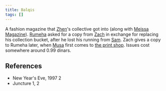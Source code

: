 ```yaml
---
title: Balqis
tags: []
---
```

A fashion magazine that [Zhen](wiki/Zhen.md)'s collective got into (along with [Meissa Magazine](wiki/Meissa%20Magazine)). [Rumeha](wiki/Rumeha.md) asked for a copy from [Zach](wiki/Zach.md) in exchange for replacing his collection bucket, after he lost his running from [Sam](wiki/Sam.md). Zach gives a copy to Rumeha later, when [Musa](wiki/Musa.md) first comes to [the print shop](wiki/AA-Xerox.md). Issues cost somewhere around 0.99 dinars.

## References
- New Year's Eve, 1997 2
- Juncture 1, 2
